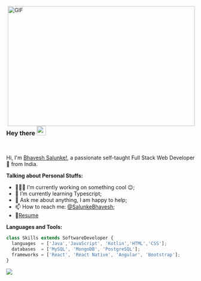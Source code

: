 <!--
**BhaveshSalunke/BhaveshSalunke** is a ✨ _special_ ✨ repository because its `README.md` (this file) appears on your GitHub profile.

Here are some ideas to get you started:

- 🔭 I’m currently working on ...
- 🌱 I’m currently learning ...
- 👯 I’m looking to collaborate on ...
- 🤔 I’m looking for help with ...
- 💬 Ask me about ...
- 📫 How to reach me: ...
- 😄 Pronouns: ...
- ⚡ Fun fact: ...
-->

  <img align="right" alt="GIF" src="https://github.com/abhisheknaiidu/abhisheknaiidu/blob/master/code.gif?raw=true" width="500" height="320" />
  
### Hey there <img src="https://media.giphy.com/media/hvRJCLFzcasrR4ia7z/giphy.gif" width="25px">


<br />

Hi, I'm [Bhavesh Salunke!](https://www.discitelabs.com), a passionate self-taught Full Stack Web Developer 🚀 from India.

**Talking about Personal Stuffs:**

- 👨🏽‍💻 I’m currently working on something cool :wink:;
- 🌱 I’m currently learning Typescript; 
- 💬 Ask me about anything, I am happy to help;
- 📫 How to reach me: [@SalunkeBhavesh](https://twitter.com/SalunkeBhavesh);
- 📝[Resume](https://)

**Languages and Tools:**  
```js
class Skills extends SoftwareDeveloper {
  languages  = ['Java','JavaScript', 'Kotlin','HTML','CSS'];
  databases  = ['MySQL', 'MongoDB', 'PostgreSQL'];
  frameworks = ['React', 'React Native', 'Angular', 'Bootstrap'];
}
```

![](https://visitor-badge.glitch.me/badge?page_id=BhaveshSalunke.BhaveshSalunke)



